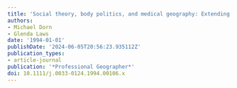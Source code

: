 ```yaml
---
title: 'Social theory, body politics, and medical geography: Extending Kearns’s invitation'
authors:
- Michael Dorn
- Glenda Laws
date: '1994-01-01'
publishDate: '2024-06-05T20:56:23.935112Z'
publication_types:
- article-journal
publication: '*Professional Geographer*'
doi: 10.1111/j.0033-0124.1994.00106.x
---
```

